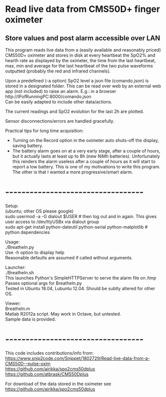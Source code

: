 # Read live data from CMS50D+ finger oximeter
## Store values and post alarm accessible over LAN

This program reads live data from a (easily available and reasonably priced) CMS50D+ oximeter and stores in disk at every heartbeat the SpO2% and hearth rate as displayed by the oximeter, the time from the last heartbeat, max, min and average for the last heartbeat of the two pulse waveforms outputted (probably the red and infrared channels).

Upon a predefined (-a option) SpO2 level a json file (comando.json) is stored in a designated folder. This can be read over web by an external web app (not included) to raise an alarm. E.g.: in a browser http://IPofRunningPC:8000/comando.json \
Can be easily adapted to include other data/actions.

The current readings and SpO2 evolution for the last 2h are plotted.

Sensor disconnections/errors are handled gracefully.

Practical tips for long time acquisition:
- Turning on the Record option in the oximeter auto shuts-off the display, saving battery.
- The battery alarm goes on at a very early stage, after a couple of hours, but it actually lasts at least up to 8h (new NiMh batteries). Unfortunately this renders the alarm useless after a couple of hours as it will start to report a low battery. This is one of my motivations to write this program. The other is that I wanted a more progressive/smart alarm.

# ----------------------------------
Setup:\
(ubuntu; other OS please google)\
sudo usermod -a -G dialout $USER # then log out and in again. This gives user access to /dev/ttyUSBx via dialout group\
sudo apt-get install python-dateutil python-serial python-matplotlib # python dependencies

Usage:\
./BreatheIn.py\
Use -h option to display help\
Reasonable defaults are assumed if called without arguments.

Launcher:\
./BreatheIn.sh\
This launches Python's SimpleHTTPServer to serve the alarm file on /tmp\
Passes optional args for BreatheIn.py\
Tested in Ubuntu 18.04, Lubuntu 12.04. Should be subtly altered for other OS.

Viewer:\
BreatheIn.m\
Matlab R2012a script. May work in Octave, but untested.\
Sample data is provided.

# ----------------------------------
This code includes contributions/info from:\
https://www.snip2code.com/Snippet/1802729/Read-live-data-from-a-CMS50D--pulse-oxim \
https://github.com/airikka/spo2cms50dplus \
https://github.com/atbrask/CMS50Dplus

For download of the data stored in the oximeter see\
https://github.com/airikka/spo2cms50dplus

